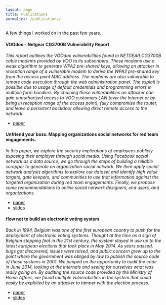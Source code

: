 ```yaml
---
layout: page
title: Publications
permalink: /publications/
---
```


A few things I worked on in the past few years.

#### VOOdoo - Netgear CG3700B Vulnerability Report

*This report outlines the VOOdoo vulnerabilities found in NETGEAR CG3700B cable modems provided by VOO to its subscribers. These modems use a weak algorithm to generate WPA2 pre-shared keys, allowing an attacker in reception range of a vulnerable modem to derive the WPA2 pre-shared key from the access point MAC address. The modems are also vulnerable to remote code execution through the web administration panel. The exploit is possible due to usage of default credentials and programming errors in multiple form handlers. By chaining these vulnerabilities an attacker can gain unauthorized access to VOO customers LAN (over the Internet or by being in reception range of the access point), fully compromise the router, and leave a persistent backdoor allowing direct remote access to the network.*

* [paper]({{site.url}}/assets/qkaiser_voodoo_2021.pdf)

#### Unfriend your boss. Mapping organizations social networks for red team engagements.

*In this paper, we explore the security implications of employees publicly exposing their employer through
social media. Using Facebook social network as a data source, we go through the steps of building a
reliable scrapper to generate an organization social network. We then apply social network analysis
algorithms to explore our dataset and identify high value targets, gate keepers, and communities to use
that information against the targeted organization during red team engagements. Finally, we propose
some recommendations to online social network designers, end users, and organizations.*

* [paper]({{site.url}}/assets/unfriend_your_boss_2016_qkaiser.pdf)
* [slides]({{site.url}}/assets/hamburgside2016_unfriend_your_boss_qkaiser.pdf)

####  How not to build an electronic voting system

*Back in 1994, Belgium was one of the first european country to push for the deployment of electronic voting systems. Thought at the time as a sign of Belgium stepping foot in the 21st century, the system stayed in use up to the latest european elections that took place in May 2014. As years passed, bugs got discovered, issues were raised, and public concern grew up to the point where the government was obliged by law to publish the source code of those systems in 2001. We jumped on the opportunity to audit the code in June 2014, looking at the internals and seeing for ourselves what was really going on. By auditing the source code provided by the Ministry of Home Affairs, we found multiple vulnerabilities in the system that could easily be exploited by an attacker to tamper with the election process.*

* [paper]({{site.url}}/assets/how_not_to_build_an_evoting_system_2015_qkaiser.pdf)
* [slides]({{site.url}}/assets/hacklu2015_how_not_to_build_an_evoting_system_qkaiser.pdf)
